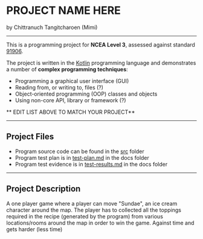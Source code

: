 # PROJECT NAME HERE

by Chittranuch Tangitcharoen (Mimi)

---

This is a programming project for **NCEA Level 3**, assessed against standard [91906](docs/as91906.pdf).

The project is written in the [Kotlin](https://kotlinlang.org) programming language and demonstrates a number of **complex programming techniques**:
- Programming a graphical user interface (GUI)
- Reading from, or writing to, files (?)
- Object-oriented programming (OOP) classes and objects
- Using non-core API, library or framework (?)


** EDIT LIST ABOVE TO MATCH YOUR PROJECT**

---

## Project Files

- Program source code can be found in the [src](src/) folder
- Program test plan is in [test-plan.md](docs/test-plan.md) in the docs folder
- Program test evidence is in [test-results.md](docs/test-results.md) in the docs folder

---

## Project Description

A one player game where a player can move "Sundae", an ice cream character around the map.
The player has to collected all the toppings required in the recipe (generated by the program) from various 
locations/rooms around the map in order to win the game. Against time and gets harder (less time)
